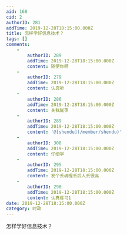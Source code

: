 ```yaml
---
aid: 168
cid: 2
authorID: 281
addTime: 2019-12-28T18:15:00.000Z
title: 怎样学好信息技术？
tags: []
comments:
    -
        authorID: 289
        addTime: 2019-12-28T18:15:00.000Z
        content: 随便你啊
    -
        authorID: 279
        addTime: 2019-12-28T18:15:00.000Z
        content: 认真听
    -
        authorID: 286
        addTime: 2019-12-28T18:15:00.000Z
        content: 关我屁事
    -
        authorID: 289
        addTime: 2019-12-28T18:15:00.000Z
        content: '@[shendu](/member/shendu)'
    -
        authorID: 308
        addTime: 2019-12-28T18:15:00.000Z
        content: 仔细学
    -
        authorID: 295
        addTime: 2019-12-28T18:15:00.000Z
        content: 发个丢魂喔丢后人丢很高
    -
        authorID: 290
        addTime: 2019-12-28T18:15:00.000Z
        content: 认真练习1
date: 2019-12-28T18:15:00.000Z
category: 时政
---
```


怎样学好信息技术？
